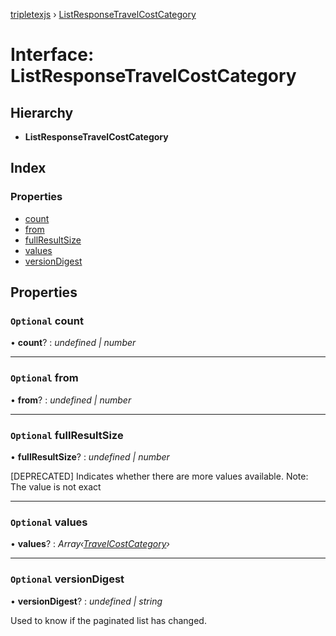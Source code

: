 [tripletexjs](../README.md) › [ListResponseTravelCostCategory](listresponsetravelcostcategory.md)

# Interface: ListResponseTravelCostCategory

## Hierarchy

* **ListResponseTravelCostCategory**

## Index

### Properties

* [count](listresponsetravelcostcategory.md#optional-count)
* [from](listresponsetravelcostcategory.md#optional-from)
* [fullResultSize](listresponsetravelcostcategory.md#optional-fullresultsize)
* [values](listresponsetravelcostcategory.md#optional-values)
* [versionDigest](listresponsetravelcostcategory.md#optional-versiondigest)

## Properties

### `Optional` count

• **count**? : *undefined | number*

___

### `Optional` from

• **from**? : *undefined | number*

___

### `Optional` fullResultSize

• **fullResultSize**? : *undefined | number*

[DEPRECATED] Indicates whether there are more values available. Note: The value is not exact

___

### `Optional` values

• **values**? : *Array‹[TravelCostCategory](travelcostcategory.md)›*

___

### `Optional` versionDigest

• **versionDigest**? : *undefined | string*

Used to know if the paginated list has changed.
